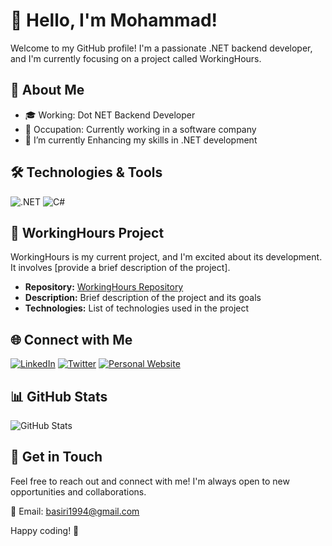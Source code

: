 # 👋 Hello, I'm Mohammad!

Welcome to my GitHub profile! I'm a passionate .NET backend developer, and I'm currently focusing on a project called WorkingHours.

## 🚀 About Me

- 🎓 Working: Dot NET Backend Developer
- 💼 Occupation: Currently working in a software company
- 🌱 I’m currently Enhancing my skills in .NET development

## 🛠️ Technologies & Tools

![.NET](https://img.shields.io/badge/-.NET-512BD4?style=flat-square&logo=.net&logoColor=white)
![C#](https://img.shields.io/badge/-C%23-239120?style=flat-square&logo=c-sharp&logoColor=white)
<!-- Add more badges based on your skills -->

## 🚀 WorkingHours Project

WorkingHours is my current project, and I'm excited about its development. It involves [provide a brief description of the project].

- **Repository:** [WorkingHours Repository](https://github.com/Mohammad-Hossein-Basiri/WorkingHours)
- **Description:** Brief description of the project and its goals
- **Technologies:** List of technologies used in the project

## 🌐 Connect with Me

[![LinkedIn](https://img.shields.io/badge/LinkedIn-Mohammad-blue?style=flat-square&logo=linkedin)](https://www.linkedin.com/in/mohammad-profile/)
[![Twitter](https://img.shields.io/badge/Twitter-MohammadDev-blue?style=flat-square&logo=twitter)](https://twitter.com/MohammadDev)
[![Personal Website](https://img.shields.io/badge/Website-MohammadDev-blue?style=flat-square&logo=react)](https://mohammad.dev)

## 📊 GitHub Stats

![GitHub Stats](https://github-readme-stats.vercel.app/api?username=Mohammad-Hossein-Basiri&show_icons=true&count_private=true&hide=issues&hide_title=true&theme=radical)

## 📝 Get in Touch

Feel free to reach out and connect with me! I'm always open to new opportunities and collaborations.

📧 Email: basiri1994@gmail.com

Happy coding! 🚀
